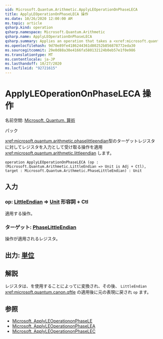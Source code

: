 ```yaml
---
uid: Microsoft.Quantum.Arithmetic.ApplyLEOperationOnPhaseLECA
title: ApplyLEOperationOnPhaseLECA 操作
ms.date: 10/26/2020 12:00:00 AM
ms.topic: article
qsharp.kind: operation
qsharp.namespace: Microsoft.Quantum.Arithmetic
qsharp.name: ApplyLEOperationOnPhaseLECA
qsharp.summary: Applies an operation that takes a <xref:microsoft.quantum.arithmetic.phaselittleendian> register as input on a target register of type <xref:microsoft.quantum.arithmetic.littleendian>.
ms.openlocfilehash: 9d70e89fe4186244361d80252b856878772eda30
ms.sourcegitcommit: 29e0d88a30e4166fa580132124b0eb57e1f0e986
ms.translationtype: MT
ms.contentlocale: ja-JP
ms.lasthandoff: 10/27/2020
ms.locfileid: "92721615"
---
```

# <a name="applyleoperationonphaseleca-operation"></a>ApplyLEOperationOnPhaseLECA 操作

名前空間: [Microsoft. Quantum. 算術](xref:Microsoft.Quantum.Arithmetic)

パック [](https://nuget.org/packages/)


<xref:microsoft.quantum.arithmetic.phaselittleendian>型のターゲットレジスタに対してレジスタを入力として受け取る操作を適用 <xref:microsoft.quantum.arithmetic.littleendian> します。

```qsharp
operation ApplyLEOperationOnPhaseLECA (op : (Microsoft.Quantum.Arithmetic.LittleEndian => Unit is Adj + Ctl), target : Microsoft.Quantum.Arithmetic.PhaseLittleEndian) : Unit
```


## <a name="input"></a>入力

### <a name="op--littleendian--unit-adj--ctl"></a>op: [LittleEndian](xref:Microsoft.Quantum.Arithmetic.LittleEndian) => [Unit](xref:microsoft.quantum.lang-ref.unit) 形容詞 + Ctl

適用する操作。


### <a name="target--phaselittleendian"></a>ターゲット: [PhaseLittleEndian](xref:Microsoft.Quantum.Arithmetic.PhaseLittleEndian)

操作が適用されるレジスタ。



## <a name="output--unit"></a>出力: [単位](xref:microsoft.quantum.lang-ref.unit)



## <a name="remarks"></a>解説

レジスタは、を使用することによってに変換され、その後、 `LittleEndian` <xref:microsoft.quantum.canon.qftle> の適用後に元の表現に戻され `op` ます。

## <a name="see-also"></a>参照

- [Microsoft. ApplyLEOperationonPhaseLE](xref:Microsoft.Quantum.Canon.ApplyLEOperationonPhaseLE)
- [Microsoft. ApplyLEOperationonPhaseLEA](xref:Microsoft.Quantum.Canon.ApplyLEOperationonPhaseLEA)
- [Microsoft. ApplyLEOperationonPhaseLEC](xref:Microsoft.Quantum.Canon.ApplyLEOperationonPhaseLEC)